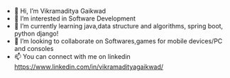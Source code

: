 - 👋 Hi, I’m Vikramaditya Gaikwad
- 👀 I’m interested in Software Development
- 🌱 I’m currently learning java,data structure and algorithms, spring boot, python django!
- 💞️ I’m looking to collaborate on Softwares,games for mobile devices/PC and consoles
- 📫 You can connect with me on linkedin https://www.linkedin.com/in/vikramadityagaikwad/

<!---
Vikramad98/Vikramad98 is a ✨ special ✨ repository because its `README.md` (this file) appears on your GitHub profile.
You can click the Preview link to take a look at your changes.
--->
